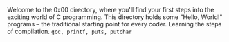 Welcome to the 0x00 directory, where you'll find your first steps into the exciting world of C programming. This directory holds some "Hello, World!" programs – the traditional starting point for every coder. 
Learning the steps of compilation.
``gcc, printf, puts, putchar``
